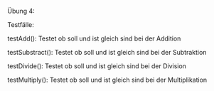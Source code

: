 Übung 4:

Testfälle:

testAdd(): Testet ob soll und ist gleich sind bei der Addition 

testSubstract(): Testet ob soll und ist gleich sind bei der Subtraktion

testDivide(): Testet ob soll und ist gleich sind bei der Division

testMultiply(): Testet ob soll und ist gleich sind bei der Multiplikation